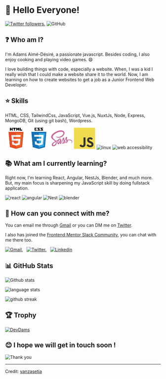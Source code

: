 # :wave: Hello Everyone!

<p align="left">
  <a href="https://twitter.com/dams9ix" target="_blank"><img src="https://img.shields.io/twitter/follow/dams9ix?logo=twitter&style=for-the-badge" alt="Twitter followers." /></a> 
  <img alt="GitHub" src="https://img.shields.io/github/license/DevDams/DevDams?color=pink&style=for-the-badge">
</p>

## :question: Who am I?

I'm Adams Aimé-Désiré, a passionate javascript. Besides coding, I also enjoy cooking and playing video games. :smile:

I love building things with code, especially a website. When, I was a kid I really wish that I could make a website share it to the world. Now, I am learning on how to create websites to get a job as a Junior Frontend Web Developer.

## :star: Skills

HTML, CSS, TailwindCss, JavaScript, Vue.js, NuxtJs, Node, Express, MongoDB, Git (using git bash), Wordpress.

<p align="left">
  <img src="https://raw.githubusercontent.com/devicons/devicon/master/icons/html5/html5-original-wordmark.svg" alt="html5" width="auto" height="70"/>
  <img src="https://raw.githubusercontent.com/devicons/devicon/master/icons/css3/css3-original-wordmark.svg" alt="css3" width="auto" height="70"/>
  <img src="https://raw.githubusercontent.com/devicons/devicon/master/icons/sass/sass-original.svg" alt="sass" width="auto" height="70"/>
  <img src="https://raw.githubusercontent.com/devicons/devicon/master/icons/javascript/javascript-original.svg" alt="javascript" width="auto" height="70"/>
  <img src="https://cdn.jsdelivr.net/gh/devicons/devicon/icons/linux/linux-original.svg" alt="linux" width="auto" height="70" />
  <img src="https://git.io/JrCQk" alt="web accessibility" width="auto" height="70"/>
</p>

## :books: What am I currently learning?

Right now, I'm learning React, Angular, NestJs, Blender, and much more. But, my main focus is sharpening my JavaScript skill by doing fullstack application.

<p align="left">
  <img src="https://coder.clothing/images/stories/virtuemart/product/resized/react-logo_418x418.png" alt="react" width="auto" height="70"/>
  <img src="https://s3.amazonaws.com/media-p.slid.es/uploads/667163/images/3574763/angular-logo-534x441.png" alt="angular" width="auto" height="70"/>
  <img src="https://static.packt-cdn.com/products/9781789615869/graphics/assets/3159858f-6bc9-4b8b-b4ec-cd1a1badffbd.png" alt="Nest" width="auto" height="70"/>
  <img src="https://www.kindpng.com/picc/m/75-753756_blender-logo-png-transparent-png.png" alt="blender" width="auto" height="70"/>
</p>

## :eyes: How can you connect with me?

You can email me through <a href="mailto:ad.aimedesire@gmail.com">Gmail</a> or you can DM me on [Twitter](https://twitter.com/dams9ix).

I also has joined the [Frontend Mentor Slack Community](https://frontendmentor.slack.com), you can chat with me there too.

<p align="left">
  <a href="mailto:ad.aimedesire@gmail.com" target="_blank"><img src="https://git.io/JrCxc" alt="Gmail." width="auto" height="60px"></a> &nbsp;
  <a href="https://twitter.com/dams9ix" target="_blank"><img src="https://git.io/JrCAv" alt="Twitter." height="60px"></a> &nbsp;
  <a href="https://www.linkedin.com/in/adamsaimedesireofficial/" target="_blank"><img src="https://currentebikes.com/wp-content/uploads/linkedin-logo-3.png" alt="Linkedin" width="auto" height="60px"></a>
</p>

## :bar_chart: GitHub Stats

![Github stats](https://github-readme-stats.vercel.app/api?username=DevDams&show_icons=true&locale=en)

![language stats](https://github-readme-stats.vercel.app/api/top-langs?username=DevDams&show_icons=true&locale=en&layout=compact)

![github streak](https://github-readme-streak-stats.herokuapp.com/?user=DevDams&)

## :trophy: Trophy

<p align="left"> <a href="https://github.com/ryo-ma/github-profile-trophy"><img src="https://github-profile-trophy.vercel.app/?username=DevDams" alt="DevDams" /></a> </p>

## :blush: I hope we will get in touch soon !

![Thank you](https://git.io/JrCj7)

---

Credit: [vanzasetia](https://github.com/vanzasetia)
